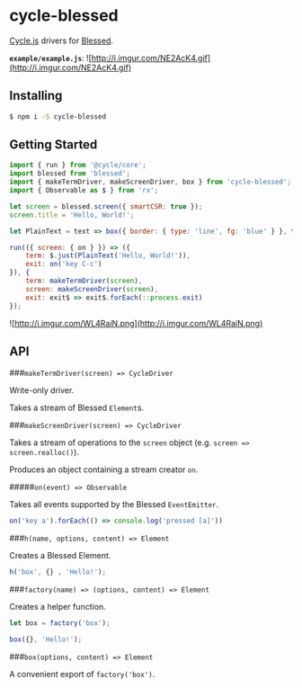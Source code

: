 # cycle-blessed
[Cycle.js](http://cycle.js.org/) drivers for [Blessed](https://github.com/chjj/blessed).

**`example/example.js`**:
![http://i.imgur.com/NE2AcK4.gif](http://i.imgur.com/NE2AcK4.gif)

## Installing

```sh
$ npm i -S cycle-blessed
```

## Getting Started

```js
import { run } from '@cycle/core';
import blessed from 'blessed';
import { makeTermDriver, makeScreenDriver, box } from 'cycle-blessed';
import { Observable as $ } from 'rx';

let screen = blessed.screen({ smartCSR: true });
screen.title = 'Hello, World!';

let PlainText = text => box({ border: { type: 'line', fg: 'blue' } }, text);

run(({ screen: { on } }) => ({
	term: $.just(PlainText('Hello, World!')),
	exit: on('key C-c')
}), {
	term: makeTermDriver(screen),
	screen: makeScreenDriver(screen),
	exit: exit$ => exit$.forEach(::process.exit)
});

```

![http://i.imgur.com/WL4RaiN.png](http://i.imgur.com/WL4RaiN.png)

## API

###`makeTermDriver(screen) => CycleDriver`

Write-only driver.

Takes a stream of Blessed `Element`s.

###`makeScreenDriver(screen) => CycleDriver`

Takes a stream of operations to the `screen` object (e.g. `screen => screen.realloc()`).

Produces an object containing a stream creator `on`.

#####`on(event) => Observable`

Takes all events supported by the Blessed `EventEmitter`.

```js
on('key a').forEach(() => console.log('pressed [a]'))
```

###`h(name, options, content) => Element`

Creates a Blessed Element.

```js
h('box', {} , 'Hello!');
```

###`factory(name) => (options, content) => Element`

Creates a helper function.

```js
let box = factory('box');

box({}, 'Hello!');
```

###`box(options, content) => Element`

A convenient export of `factory('box')`.
